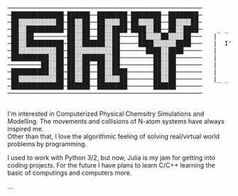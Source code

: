 
<pre> 
────────────────────────────────────────────────────
─██████████████─██████──████████─████████──████████─
─██░░░░░░░░░░██─██░░██──██░░░░██─██░░░░██──██░░░░██─
─██░░██████████─██░░██──██░░████─████░░██──██░░████─    _ _ _ _ _ _ _ _ _ _ _ _ _ _ _ _ _ _ _ _ _ _ 
─██░░██─────────██░░██──██░░██─────██░░░░██░░░░██───   |                                           |
─██░░██████████─██░░██████░░██─────████░░░░░░████───   |  I'm, Sepehr, here to ...                 |
─██░░░░░░░░░░██─██░░░░░░░░░░██───────████░░████─────   |    Simulate to see the unseens,           |
─██████████░░██─██░░██████░░██─────────██░░██───────   |      Model to make my mind real,          |
─────────██░░██─██░░██──██░░██─────────██░░██───────   |        Program to be think in 0 && 1s,    |
─██████████░░██─██░░██──██░░████───────██░░██───────   |          And to Live to be in the moment. |
─██░░░░░░░░░░██─██░░██──██░░░░██───────██░░██───────   |_ _ _ _ _ _ _ _ _ _ _ _ _ _ _ _ _ _ _ _ _ _|
─██████████████─██████──████████───────██████───────
────────────────────────────────────────────────────<br>
</pre>
I'm interested in Computerized Physical Chemsitry Simulations and Modelling. The movements and collisions of N-atom systems have always inspired me.<br>
Other than that, I love the algorithmic feeling of solving real/virtual world problems by programming.<br>

I used to work with Python 3/2, but now, Julia is my jam for getting into coding projects. For the future I have plans to learn C/C++ learning the basic of computings and computers more.<br>

...


